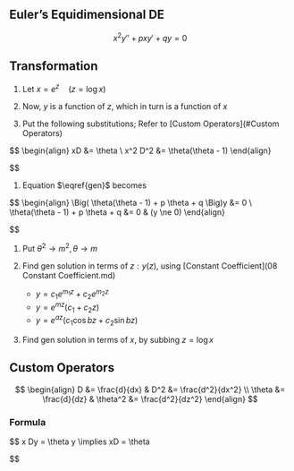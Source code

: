 ## Euler’s Equidimensional DE

$$
x^2 y'' + px y' + qy = 0 \label{gen}
$$

## Transformation

1. Let $x = e^z \quad (z = \log x)$

1. Now, $y$ is a function of $z$, which in turn is a function of $x$

1. Put the following substitutions; Refer to [Custom Operators](#Custom Operators)
   

$$
   \begin{align}
   xD &= \theta \\   x^2 D^2 &= \theta(\theta - 1)
   \end{align}
   

$$
   
1. Equation $\eqref{gen}$ becomes
   

$$
   \begin{align}
   \Big( \theta(\theta - 1) + p \theta + q \Big)y &= 0 \\   \theta(\theta - 1) + p \theta + q &= 0 & (y \ne 0)
   \end{align}
   

$$
   
1. Put $\theta^2 \to m^2, \theta \to m$

1. Find gen solution in terms of $z : y(z)$, using [Constant Coefficient](08 Constant Coefficient.md)

     - $y = c_1 e^{m_1 z} + c_2 e^{m_2 z}$
     - $y = e^{mz}(c_1 + c_2 z)$
     - $y = e^{az}(c_1 \cos bz+ c_2 \sin bz)$

1. Find gen solution in terms of $x$, by subbing $z = \log x$

## Custom Operators

$$
\begin{align}
D &= \frac{d}{dx}  &
D^2 &= \frac{d^2}{dx^2} \\
\theta &= \frac{d}{dz}  &
\theta^2 &= \frac{d^2}{dz^2}
\end{align}
$$

### Formula

$$
x Dy = \theta y \implies xD = \theta

$$

